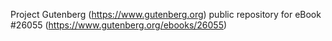 Project Gutenberg (https://www.gutenberg.org) public repository for eBook #26055 (https://www.gutenberg.org/ebooks/26055)
